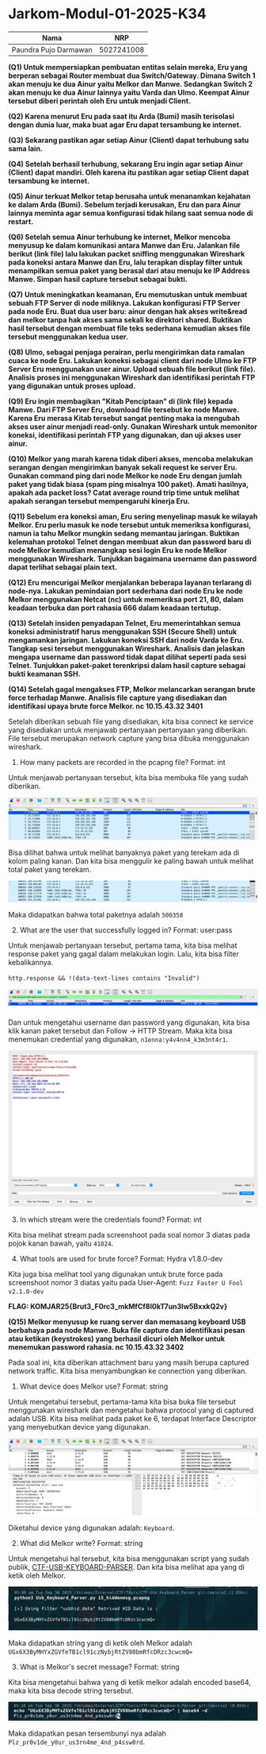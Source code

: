 # Jarkom-Modul-01-2025-K34


| Nama | NRP |
|------ | ----- |
| Paundra Pujo Darmawan | 5027241008 |

**(Q1) Untuk mempersiapkan pembuatan entitas selain mereka, Eru yang berperan sebagai Router membuat dua Switch/Gateway. Dimana Switch 1 akan menuju ke dua Ainur yaitu Melkor dan Manwe. Sedangkan Switch 2 akan menuju ke dua Ainur lainnya yaitu Varda dan Ulmo. Keempat Ainur tersebut diberi perintah oleh Eru untuk menjadi Client.**

**(Q2) Karena menurut Eru pada saat itu Arda (Bumi) masih terisolasi dengan dunia luar, maka buat agar Eru dapat tersambung ke internet.**

**(Q3) Sekarang pastikan agar setiap Ainur (Client) dapat terhubung satu sama lain.**

**(Q4) Setelah berhasil terhubung, sekarang Eru ingin agar setiap Ainur (Client) dapat mandiri. Oleh karena itu pastikan agar setiap Client dapat tersambung ke internet.**

**(Q5) Ainur terkuat Melkor tetap berusaha untuk menanamkan kejahatan ke dalam Arda (Bumi). Sebelum terjadi kerusakan, Eru dan para Ainur lainnya meminta agar semua konfigurasi tidak hilang saat semua node di restart.**

**(Q6) Setelah semua Ainur terhubung ke internet, Melkor mencoba menyusup ke dalam komunikasi antara Manwe dan Eru. Jalankan file berikut (link file) lalu lakukan packet sniffing menggunakan Wireshark pada koneksi antara Manwe dan Eru, lalu terapkan display filter untuk menampilkan semua paket yang berasal dari atau menuju ke IP Address Manwe. Simpan hasil capture tersebut sebagai bukti.**

**(Q7) Untuk meningkatkan keamanan, Eru memutuskan untuk membuat sebuah FTP Server di node miliknya. Lakukan konfigurasi FTP Server pada node Eru. Buat dua user baru: ainur dengan hak akses write&read dan melkor tanpa hak akses sama sekali ke direktori shared. Buktikan hasil tersebut dengan membuat file teks sederhana kemudian akses file tersebut menggunakan kedua user.**

**(Q8) Ulmo, sebagai penjaga perairan, perlu mengirimkan data ramalan cuaca ke node Eru. Lakukan koneksi sebagai client dari node Ulmo ke FTP Server Eru menggunakan user ainur. Upload sebuah file berikut (link file). Analisis proses ini menggunakan Wireshark dan identifikasi perintah FTP yang digunakan untuk proses upload.**

**(Q9) Eru ingin membagikan "Kitab Penciptaan" di (link file) kepada Manwe. Dari FTP Server Eru, download file tersebut ke node Manwe. Karena Eru merasa Kitab tersebut sangat penting maka ia mengubah akses user ainur menjadi read-only. Gunakan Wireshark untuk memonitor koneksi, identifikasi perintah FTP yang digunakan, dan uji akses user ainur.**

**(Q10) Melkor yang marah karena tidak diberi akses, mencoba melakukan serangan dengan mengirimkan banyak sekali request ke server Eru. Gunakan command ping dari node Melkor ke node Eru dengan jumlah paket yang tidak biasa (spam ping misalnya 100 paket). Amati hasilnya, apakah ada packet loss? Catat average round trip time untuk melihat apakah serangan tersebut mempengaruhi kinerja Eru.**

**(Q11) Sebelum era koneksi aman, Eru sering menyelinap masuk ke wilayah Melkor. Eru perlu masuk ke node tersebut untuk memeriksa konfigurasi, namun ia tahu Melkor mungkin sedang memantau jaringan. Buktikan kelemahan protokol Telnet dengan membuat akun dan password baru di node Melkor kemudian menangkap sesi login Eru ke node Melkor menggunakan Wireshark. Tunjukkan bagaimana username dan password dapat terlihat sebagai plain text.**

**(Q12) Eru mencurigai Melkor menjalankan beberapa layanan terlarang di node-nya. Lakukan pemindaian port sederhana dari node Eru ke node Melkor menggunakan Netcat (nc) untuk memeriksa port 21, 80, dalam keadaan terbuka dan port rahasia 666 dalam keadaan tertutup.**

**(Q13) Setelah insiden penyadapan Telnet, Eru memerintahkan semua koneksi administratif harus menggunakan SSH (Secure Shell) untuk mengamankan jaringan. Lakukan koneksi SSH dari node Varda ke Eru. Tangkap sesi tersebut menggunakan Wireshark. Analisis dan jelaskan mengapa username dan password tidak dapat dilihat seperti pada sesi Telnet. Tunjukkan paket-paket terenkripsi dalam hasil capture sebagai bukti keamanan SSH.**

**(Q14) Setelah gagal mengakses FTP, Melkor melancarkan serangan brute force terhadap  Manwe. Analisis file capture yang disediakan dan identifikasi upaya brute force Melkor. nc 10.15.43.32 3401**

Setelah diberikan sebuah file yang disediakan, kita bisa connect ke service yang disediakan untuk menjawab pertanyaan pertanyaan yang diberikan. File tersebut merupakan network capture yang bisa dibuka menggunakan wireshark.

1. How many packets are recorded in the pcapng file? Format: int

Untuk menjawab pertanyaan tersebut, kita bisa membuka file yang sudah diberikan.

![image](./images/14_1.jpeg)

Bisa dilihat bahwa untuk melihat banyaknya paket yang terekam ada di kolom paling kanan. Dan kita bisa menggulir ke paling bawah untuk melihat total paket yang terekam.

![image](./images/14_2.jpeg)

Maka didapatkan bahwa total paketnya adalah `500358`

2. What are the user that successfully logged in? Format: user:pass

Untuk menjawab pertanyaan tersebut, pertama tama, kita bisa melihat response paket yang gagal dalam melakukan login. Lalu, kita bisa filter kebalikannya.

`http.response && !(data-text-lines contains "Invalid")`

![image](./images/14_3.jpeg)

Dan untuk mengetahui username dan password yang digunakan, kita bisa klik kanan paket tersebut dan Follow -> HTTP Stream. Maka kita bisa menemukan credential yang digunakan, `n1enna:y4v4nn4_k3m3nt4r1`.

![image](./images/14_4.jpeg)

3. In which stream were the credentials found? Format: int

Kita bisa melihat stream pada screenshoot pada soal nomor 3 diatas pada pojok kanan bawah, yaitu `41824`.

4. What tools are used for brute force? Format: Hydra v1.8.0-dev

Kita juga bisa melihat tool yang digunakan untuk brute force pada screenshoot nomor 3 diatas yaitu pada User-Agent: `Fuzz Faster U Fool v2.1.0-dev`

**FLAG: KOMJAR25{Brut3_F0rc3_mkMfCf8l0kT7un3lw5BxxkQ2v}**

**(Q15) Melkor menyusup ke ruang server dan memasang keyboard USB berbahaya pada node Manwe. Buka file capture dan identifikasi pesan atau ketikan (keystrokes) yang berhasil dicuri oleh Melkor untuk menemukan password rahasia. nc 10.15.43.32 3402**

Pada soal ini, kita diberikan attachment baru yang masih berupa captured network traffic. Kita bisa menyambungkan ke connection yang diberikan.

1. What device does Melkor use? Format: string

Untuk mengetahui tersebut, pertama-tama kita bisa buka file tersebut menggunakan wireshark dan mengetahui bahwa protocol yang di captured adalah USB. Kita bisa melihat pada paket ke 6, terdapat Interface Descriptor yang menyebutkan device yang digunakan.

![image](./images/15_1.jpeg)

Diketahui device yang digunakan adalah: `Keyboard`.

2. What did Melkor write? Format: string

Untuk mengetahui hal tersebut, kita bisa menggunakan script yang sudah publik, [CTF-USB-KEYBOARD-PARSER](https://github.com/shark-asmx/CTF-Usb_Keyboard_Parser). Dan kita bisa melihat apa yang di ketik oleh Melkor.

![image](./images/15_2.jpeg)

Maka didapatkan string yang di ketik oleh Melkor adalah `UGx6X3ByMHYxZGVfeTB1cl91czNybjRtZV80bmRfcDRzc3cwcmQ=`

3. What is Melkor's secret message? Format: string

Kita bisa mengetahui bahwa yang di ketik melkor adalah encoded base64, maka kita bisa decode string tersebut.

![image](./images/15_3.jpeg)

Maka didapatkan pesan tersembunyi nya adalah `Plz_pr0v1de_y0ur_us3rn4me_4nd_p4ssw0rd`.





